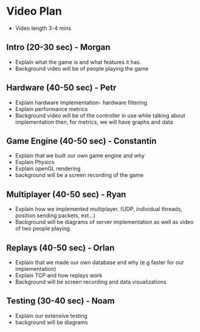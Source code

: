 # Video Plan 

- Video length 3-4 mins

## Intro (20-30 sec) - Morgan
- Explain what the game is and what features it has.
- Background video will be of people playing the game

## Hardware (40-50 sec) - Petr
- Explain hardware implementation- hardware filtering
- Explain performance metrics
- Background video will be of the controller in use while talking about implementation then, for metrics, we will have graphs and data

## Game Engine (40-50 sec) - Constantin
- Explain that we built our own game engine and why
- Explain Physics
- Explain openGL rendering
- background will be a screen recording of the game

## Multiplayer (40-50 sec) - Ryan
- Explain how we implemented multiplayer. (UDP, individual threads, position sending packets, ext...)
- Background will be diagrams of server implementation as well as video of two people playing.

## Replays (40-50 sec) - Orlan
- Explain that we made our own database and why (e.g faster for our implementation)
- Explain TCP and how replays work
- Background will be screen recording and data visualizations 

## Testing (30-40 sec) - Noam
- Explain our extensive testing
- background will be diagrams 



 
